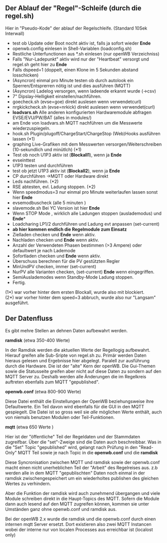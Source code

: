 ## Der Ablauf der "Regel"-Schleife (durch die regel.sh) ##

Hier in "Pseudo-Kode" der ablauf der Regelschleife. (Standard 10Sek Interwall)

- test ob Update oder Boot nocht aktiv ist, falls ja sofort wieder **Ende**
- openwb.config einlesen in Shell-Variablen (loadconfig.sh)
- Restliche Unterfunctionen aus *.sh einlesen (nur openWB Verzeichniss) 
- Falls "Nur-Ladepunkt"  aktiv wird nur der "Heartbeat" versorgt und regel.sh geht hier zu **Ende**
- Falls dspeed=1 (doppelt, einen Klone im 5 Sekunden abstand losschicken)
- (Asyncron) einmal pro Minute testen ob durch autolook ein Sperren/Entsprerren nötig ist und dies ausführen (MQTT)
- (Asyncron) Ladelog versorgen, wenn ladeende erkannt wurde (->csv)
- 7" Dipslay-Helligkeit einstellen/nachführen.
- goecheck.sh  (evse=goe) direkt auslesen wenn verwendetcurl)
- nrgkickcheck.sh (evse=nrkick) direkt auslesen wenn verwendet(curl)
- **loadvars.sh**  Alle anderen  konfigurierten Hardwaremodule abfragen EVSE/EVU/PW/BAT (alles in modules/)
- am Ende von loadvars.sh MQTT nachführen um die Messwerte wiederzuspiegeln.
- hook.sh	Plugin/plugoff/ChargeStart/ChargeStop (Web)Hooks ausführen lassen (*1)
- graphing  Live-Grafiken mit dem Messwerten versorgen/Weiterschreiben (10-sekundlich und minütlch) (*1)
- Test ob noch U1P3 aktiv ist (**Blockall1**), wenn ja **Ende**
- evseinttest
- U1P3 testen und durchführen 
- test ob jetzt U1P3 aktiv ist (**Blockall2**), wenn ja **Ende**
- CP durchführen ->MQTT oder Hardware direkt
- Leds nachführen. (*2)
- RSE abtesten, evl. Ladung stoppen. (*2)
- Wenn speedmodus=3 nur einmal pro Minute weiterlaufen lassen sonst hier **Ende**
- evsemodbuscheck (alle 5 minuten )
- slavemode.sh Bei YC Version ist hier **Ende**
- Wenn STOP Mode , wirklich alle Ladungen stoppen (auslademodus) und **Ende***
- Loadcharing LP1/2 durchführen und Ladung evt anpassen (set-current)
- **ab hier kommen endlich die Regelmodule zum Einsatz**
- Zielladen checken und **Ende** wenn aktiv.
- Nachladen checken und **Ende** wenn aktiv.
- Anzahl der Verwendeten Phasen bestimmen (>3 Ampere) oder defaultwert je nach Lademode
- Sofortladen checken und **Ende** wenn aktiv.
- Überschuss berechnen für die PV gestützten Regler
- MinUndPV checken, immer (set-current) 
- NurPV alle Varianten checken, (set-current) **Ende** wenn eingegriffen.
- SemiAuslademodes wenn Standby-Mode Ladung stoppen.
- Fertig.


(1*) war vorher hinter dem ersten Blockall, wurde also mit blockiert.<br>
(2*) war vorher hinter dem speed=3  abbruch, wurde also nur "Langsam" ausgeführt.


## Der Datenfluss ##
Es gibt mehre Stellen an dehnen Daten aufbewahrt werden.

**ramdisk**  (etwa 350-400 Werte)

In der Ramdisk werden die aktuellen Werte der Regellogig aufbewahrt.
Hierauf greifen alle Sub-Sripte von regel.sh zu. 
Primär werden Daten hieraus gelesen und Ergebnisse hier abgelegt. Paralell zur ausführung durch die Hardware.
Die ist der "alte" Kern der openWB. Die Gui-Themen sowie die Statusseite greifen aber nicht auf diese Daten zu sondern auf den MQTT Server zu. Deshalb werden alle Änderungen die im Regelkreis auftreten ebenfalls zum MQTT "gepublished".

**openwb.conf**  (etwa 800-900 Werte)

Diese Datei enthält die Einstellungen der OpenWB beziehungsweise ihre Defaultwerte.
Ein Teil davon wird ebenfalls für die GUI in den MQTT gespiegelt.
Die Datei ist so gross weil sie *alle* möglichen Werte enthält, auch von niemals benutzen Modulen oder Teil-Funktionen.

**mqtt**  (etwa 650 Werte )

Hier ist der "öffentliche" Teil der Regeldaten und der Stammdaten zugreifbar.
Über die "set"-Zweige sind die Daten auch beschreibbar. Was in die "Set" Topic "gepublished" wird, gelangt nach Prüfung in den "Read-Only" MQTT Teil sowie je nach Topic in die **openwb.conf** und die **ramdisk**

Diese Syncronisation zwischen MQTT und ramdisk sowie der openwb.conf macht einen nicht unerheblichen Teil der "Arbeit" des Regelreises aus.
z.b werden alle in dem MQTT "gepublischten" Daten noch einmal in der ramdisk zwischengespeichert um ein wiederholtes publishen des gleichen Wertes zu verhindern. 

Aber die Funktion der ramdisk wird auch zunehmend übergangen und viele Module schreiben direkt in die Haupt-Topics des MQTT.
Sofern die Module dann auch lesend auf den MQTT zugreifen können, kommen sie unter Umständen ganz ohne openwb.conf und ramdisk aus.

Bei der openWB 2.x wurde die ramdisk und die openwb.conf durch einen internen mqtt Server ersetzt.
Dort existieren also zwei MQTT Instancen wobei der interne nur von localen Processes aus erreichbar ist (localost only)



